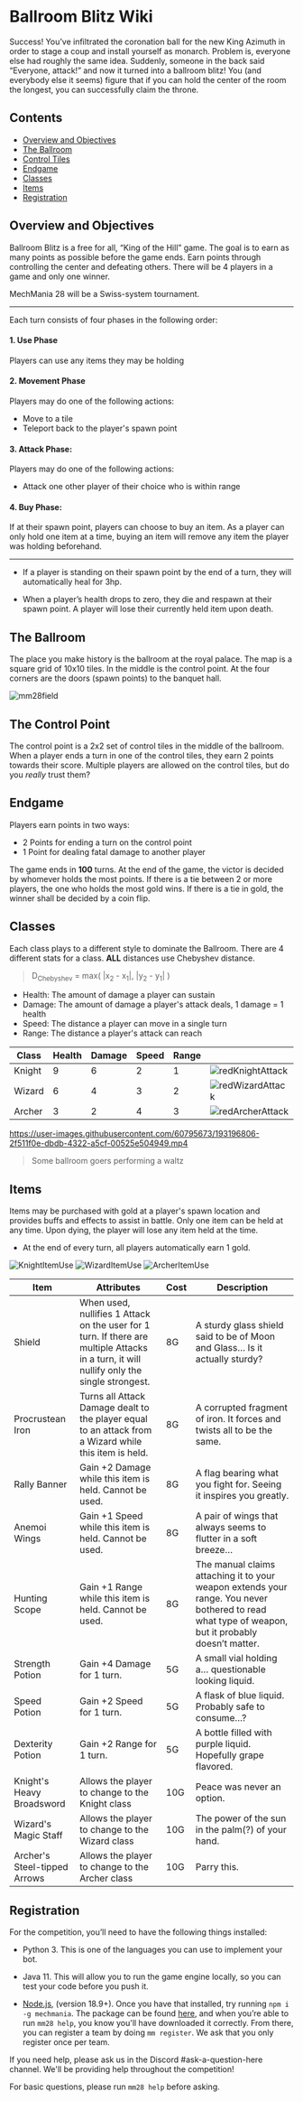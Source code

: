 # Ballroom Blitz Wiki  
Success! You’ve infiltrated the coronation ball for the new King Azimuth in order to stage a coup and install yourself as monarch. Problem is, everyone else had roughly the same idea. Suddenly, someone in the back said “Everyone, attack!” and now it turned into a ballroom blitz! You (and everybody else it seems) figure that if you can hold the center of the room the longest, you can successfully claim the throne.  

## Contents
- [Overview and Objectives](#overview-and-objectives)  
- [The Ballroom](#the-ballroom)
- [Control Tiles](#the-control-point)
- [Endgame](#endgame)
- [Classes](#classes)
- [Items](#items)
- [Registration](#registration)

## Overview and Objectives  
Ballroom Blitz is a free for all, “King of the Hill” game. The goal is to earn as many points as possible before the game ends. Earn points through controlling the center and defeating others. There will be 4 players in a game and only one winner.

MechMania 28 will be a Swiss-system tournament.  

---

Each turn consists of four phases in the following order:
#### 1. Use Phase
Players can use any items they may be holding  
#### 2. Movement Phase
Players may do one of the following actions:
- Move to a tile
- Teleport back to the player's spawn point
#### 3. Attack Phase:
Players may do one of the following actions:
- Attack one other player of their choice who is within range
#### 4. Buy Phase:
If at their spawn point, players can choose to buy an item. As a player can only hold one item at a time, buying an item will remove any item the player was holding beforehand.   

---

- If a player is standing on their spawn point by the end of a turn, they will automatically heal for 3hp.  

- When a player’s health drops to zero, they die and respawn at their spawn point. A player will lose their currently held item upon death.

## The Ballroom 
The place you make history is the ballroom at the royal palace. The map is a square grid of 10x10 tiles. In the middle is the control point. At the four corners are the doors (spawn points) to the banquet hall.

![mm28field](https://user-images.githubusercontent.com/60795673/192921124-bf5f917f-f3cf-4431-b0a7-027f767e3d80.png)   

## The Control Point 
The control point is a 2x2 set of control tiles in the middle of the ballroom. When a player ends a turn in one of the control tiles, they earn 2 points towards their score. Multiple players are allowed on the control tiles, but do you _really_ trust them?

## Endgame
Players earn points in two ways:
- 2 Points for ending a turn on the control point
- 1 Point for dealing fatal damage to another player  
   
The game ends in **100** turns. At the end of the game, the victor is decided by whomever holds the most points. If there is a tie between 2 or more players, the one who holds the most gold wins. If there is a tie in gold, the winner shall be decided by a coin flip.  

## Classes
Each class plays to a different style to dominate the Ballroom. There are 4 different stats for a class. **ALL** distances use Chebyshev distance.  
> D<sub>Chebyshev</sub> = max( |x<sub>2</sub> - x<sub>1</sub>|, |y<sub>2</sub> - y<sub>1</sub>| )
- Health: The amount of damage a player can sustain
- Damage: The amount of damage a player's attack deals, 1 damage = 1 health  
- Speed: The distance a player can move in a single turn  
- Range: The distance a player's attack can reach  

| Class  | Health | Damage | Speed | Range |       |  
|--------|--------|--------|-------|-------|-------|
| Knight | 9      | 6      | 2     | 1     |  ![redKnightAttack](https://user-images.githubusercontent.com/60795673/192919558-6ab0eebc-bf19-4c16-ade3-27bf91b9fcb6.gif) |
| Wizard | 6      | 4      | 3     | 2     |  ![redWizardAttack](https://user-images.githubusercontent.com/60795673/192919959-77e5302f-532c-4f94-88b2-d9e74d356060.gif) |
| Archer | 3      | 2      | 4     | 3     |  ![redArcherAttack](https://user-images.githubusercontent.com/60795673/192920145-60a8f18e-0ba7-4537-aa14-a06c8b7ffbcf.gif) |


https://user-images.githubusercontent.com/60795673/193196806-2f511f0e-dbdb-4322-a5cf-00525e504949.mp4  
>Some ballroom goers performing a waltz

## Items
Items may be purchased with gold at a player's spawn location and provides buffs and effects to assist in battle. Only one item can be held at any time. Upon dying, the player will lose any item held at the time.  
- At the end of every turn, all players automatically earn 1 gold.  

 ![KnightItemUse](https://user-images.githubusercontent.com/60795673/192920719-02e63694-2ea0-4567-b466-b200a191f434.gif) ![WizardItemUse](https://user-images.githubusercontent.com/60795673/192920733-cdb7dee2-9a15-49e9-9a61-4119cddeee68.gif) ![ArcherItemUse](https://user-images.githubusercontent.com/60795673/192920743-6f099047-49bf-4286-9285-a3c9f6a03968.gif)  

| Item                         | Attributes                                                                                                                                | Cost | Description                                                                                                                                      |
|------------------------------|-------------------------------------------------------------------------------------------------------------------------------------------|------|--------------------------------------------------------------------------------------------------------------------------------------------------|
| Shield                 | When used, nullifies 1 Attack on the user for 1 turn. If there are multiple Attacks in a turn, it will nullify only the single strongest. | 8G    | A sturdy glass shield said to be of Moon and Glass… Is it actually sturdy?                                                                       |
| Procrustean Iron             | Turns all Attack Damage dealt to the player equal to an attack from a Wizard while this item is held.                                     | 8G    | A corrupted fragment of iron. It forces and twists all to be the same.                                                                           |
| Rally Banner                 | Gain +2 Damage while this item is held. Cannot be used.                                                                                   | 8G    | A flag bearing what you fight for. Seeing it inspires you greatly.                                                                               |
| Anemoi Wings                 | Gain +1 Speed while this item is held. Cannot be used.                                                                                    | 8G    | A pair of wings that always seems to flutter in a soft breeze…                                                                                   |
| Hunting Scope                | Gain +1 Range while this item is held. Cannot be used.                                                                                    | 8G    | The manual claims attaching it to your weapon extends your range. You never bothered to read what type of weapon, but it probably doesn’t matter. |
| Strength Potion              | Gain +4 Damage for 1 turn.                                                                                                                | 5G    | A small vial holding a… questionable looking liquid.                                                                                             |
| Speed Potion                 | Gain +2 Speed for 1 turn.                                                                                                                 | 5G    | A flask of blue liquid. Probably safe to consume…?                                                                                               |
| Dexterity Potion             | Gain +2 Range for 1 turn.                                                                                                                 | 5G    | A bottle filled with purple liquid. Hopefully grape flavored.                                                                                    |
| Knight's Heavy Broadsword    | Allows the player to change to the Knight class                                                                                           | 10G   | Peace was never an option.                                                                                                                       |
| Wizard's Magic Staff         | Allows the player to change to the Wizard class                                                                                           | 10G   | The power of the sun in the palm(?) of your hand.                                                                                                |
| Archer's Steel-tipped Arrows | Allows the player to change to the Archer class                                                                                           | 10G   | Parry this.                                                                                                                                      |

## Registration  
For the competition, you’ll need to have the following things installed:

- Python 3. This is one of the languages you can use to implement your bot.

- Java 11. This will allow you to run the game engine locally, so you can test your code before you push it.

- [Node.js](https://nodejs.org/en/), (version 18.9+). Once you have that installed, try running `npm i -g mechmania`. The package can be found [here](https://www.npmjs.com/package/mm28), and when you’re able to run `mm28 help`, you know you'll have downloaded it correctly. From there, you can register a team by doing `mm register`. We ask that you only register once per team.

If you need help, please ask us in the Discord #ask-a-question-here channel. We'll be providing help throughout the competition!

For basic questions, please run `mm28 help` before asking.
